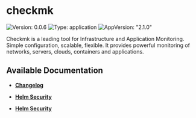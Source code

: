 # checkmk

![Version: 0.0.6](https://img.shields.io/badge/Version-0.0.6-informational?style=flat-square) ![Type: application](https://img.shields.io/badge/Type-application-informational?style=flat-square) ![AppVersion: "2.1.0"](https://img.shields.io/badge/AppVersion-"2.1.0"-informational?style=flat-square)

Checkmk is a leading tool for Infrastructure and Application Monitoring. Simple configuration, scalable, flexible. It provides powerful monitoring of networks, servers, clouds, containers and applications.

## Available Documentation

- [**Changelog**](CHANGELOG)

- [**Helm Security**](container-security)

- [**Helm Security**](helm-security)

